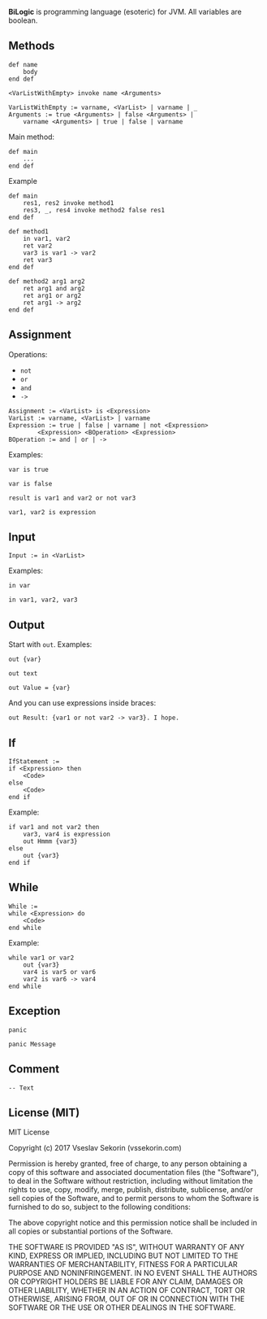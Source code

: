 **BiLogic** is programming language (esoteric) for JVM. All variables are boolean.

## Methods

```
def name
    body
end def
```

```
<VarListWithEmpty> invoke name <Arguments>

VarListWithEmpty := varname, <VarList> | varname | _
Arguments := true <Arguments> | false <Arguments> |
    varname <Arguments> | true | false | varname 
```

Main method:
```
def main
    ...
end def
```

Example
```
def main
    res1, res2 invoke method1
    res3, _, res4 invoke method2 false res1
end def

def method1
    in var1, var2
    ret var2
    var3 is var1 -> var2
    ret var3
end def

def method2 arg1 arg2
    ret arg1 and arg2
    ret arg1 or arg2
    ret arg1 -> arg2
end def
```

## Assignment

Operations:
- `not`
- `or`
- `and`
- `->`
```
Assignment := <VarList> is <Expression>
VarList := varname, <VarList> | varname
Expression := true | false | varname | not <Expression>
        <Expression> <BOperation> <Expression>
BOperation := and | or | ->
```
Examples:
```
var is true
```
```
var is false
```
```
result is var1 and var2 or not var3
```
```
var1, var2 is expression
```

## Input

```
Input := in <VarList>
```
Examples:
```
in var
```
```
in var1, var2, var3
```

## Output

Start with `out`. Examples:
```
out {var}
```
```
out text
```
```
out Value = {var}
```

And you can use expressions inside braces:
```
out Result: {var1 or not var2 -> var3}. I hope.
```

## If

```
IfStatement :=
if <Expression> then
    <Code>
else
    <Code>
end if
```

Example:
```
if var1 and not var2 then
    var3, var4 is expression
    out Hmmm {var3}
else
    out {var3}
end if
```

## While

```
While :=
while <Expression> do
    <Code>
end while
```

Example:
```
while var1 or var2
    out {var3}
    var4 is var5 or var6
    var2 is var6 -> var4
end while
```

## Exception

```
panic
```
```
panic Message
```

## Comment

```
-- Text
```

## License (MIT)

MIT License

Copyright (c) 2017 Vseslav Sekorin (vssekorin.com)

Permission is hereby granted, free of charge, to any person obtaining a copy
of this software and associated documentation files (the "Software"), to deal
in the Software without restriction, including without limitation the rights
to use, copy, modify, merge, publish, distribute, sublicense, and/or sell
copies of the Software, and to permit persons to whom the Software is
furnished to do so, subject to the following conditions:

The above copyright notice and this permission notice shall be included in all
copies or substantial portions of the Software.

THE SOFTWARE IS PROVIDED "AS IS", WITHOUT WARRANTY OF ANY KIND, EXPRESS OR
IMPLIED, INCLUDING BUT NOT LIMITED TO THE WARRANTIES OF MERCHANTABILITY,
FITNESS FOR A PARTICULAR PURPOSE AND NONINFRINGEMENT. IN NO EVENT SHALL THE
AUTHORS OR COPYRIGHT HOLDERS BE LIABLE FOR ANY CLAIM, DAMAGES OR OTHER
LIABILITY, WHETHER IN AN ACTION OF CONTRACT, TORT OR OTHERWISE, ARISING FROM,
OUT OF OR IN CONNECTION WITH THE SOFTWARE OR THE USE OR OTHER DEALINGS IN THE
SOFTWARE.
